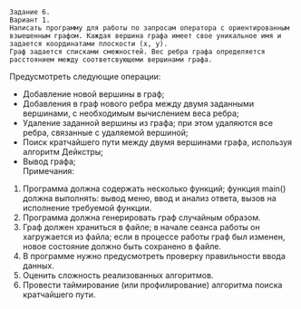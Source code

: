 	Задание 6.
	Вариант 1.
	Написать программу для работы по запросам оператора с ориентированным взыешенным графом. Каждая вершина графа имеет свое уникальное имя и задается координатами плоскости (х, у).
	Граф задается списками смежностей. Вес ребра графа определяется расстоянием между соответсвующеми вершинами графа.
 Предусмотреть следующие операции:
 - Добавление новой вершины в граф;
 - Добавления в граф нового ребра между двумя заданными вершинами, с необходимым вычислением веса ребра;
 - Удаление заданной вершины из графа; при этом удаляются все ребра, связанные с удаляемой вершиной;
 - Поиск кратчайшего пути между двумя вершинами графа, используя алгоритм Дейкстры;
 - Вывод графа;
	<br/>Примечания:
1. Программа должна содержать несколько функций; функция main() должна выполнять: вывод меню, ввод и анализ ответа, вызов на исполнение требуемой функции.
2. Программа должна генерировать граф случайным образом.
3. Граф должен храниться в файле; в начале сеанса работы он хагружается из файла; если в процессе работы граф был изменен, новое состояние должно быть сохранено в файле.
4. В программе нужно предусмотреть проверку правильности ввода данных.
5. Оценить сложность реализованных алгоритмов.
6. Провести таймирование (или профилирование) алгоритма поиска кратчайшего пути.
